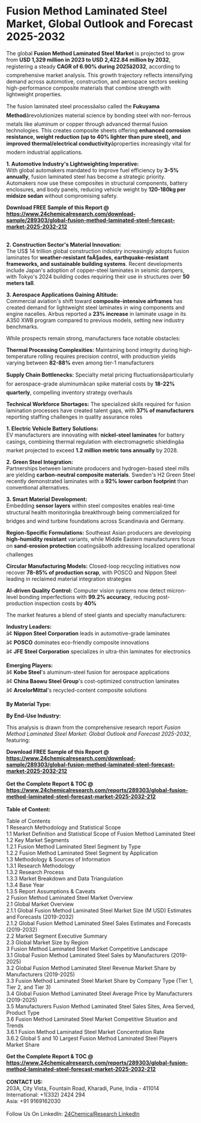 <h1>Fusion Method Laminated Steel Market, Global Outlook and Forecast 2025-2032</h1><p>The global <strong>Fusion Method Laminated Steel Market</strong> is projected to grow from <strong>USD 1,329 million in 2023 to USD 2,422.84 million by 2032</strong>, registering a steady <strong>CAGR of 6.90% during 2025â2032</strong>, according to comprehensive market analysis. This growth trajectory reflects intensifying demand across automotive, construction, and aerospace sectors seeking high-performance composite materials that combine strength with lightweight properties.</p><p>The fusion laminated steel processâalso called the <strong>Fukuyama Method</strong>ârevolutionizes material science by bonding steel with non-ferrous metals like aluminum or copper through advanced thermal fusion technologies. This creates composite sheets offering <strong>enhanced corrosion resistance, weight reduction (up to 40% lighter than pure steel), and improved thermal/electrical conductivity</strong>âproperties increasingly vital for modern industrial applications.</p><p><strong>1. Automotive Industry's Lightweighting Imperative:</strong><br>
With global automakers mandated to improve fuel efficiency by <strong>3-5% annually</strong>, fusion laminated steel has become a strategic priority. Automakers now use these composites in structural components, battery enclosures, and body panels, reducing vehicle weight by <strong>120-180kg per midsize sedan</strong> without compromising safety.</p><div><b>Download FREE Sample of this Report @ 
            <a href="https://www.24chemicalresearch.com/download-sample/289303/global-fusion-method-laminated-steel-forecast-market-2025-2032-212">
            https://www.24chemicalresearch.com/download-sample/289303/global-fusion-method-laminated-steel-forecast-market-2025-2032-212</a></b></div><br><p><strong>2. Construction Sector's Material Innovation:</strong><br>
The US$ 14 trillion global construction industry increasingly adopts fusion laminates for <strong>weather-resistant faÃ§ades, earthquake-resistant frameworks, and sustainable building systems</strong>. Recent developments include Japan's adoption of copper-steel laminates in seismic dampers, with Tokyo's 2024 building codes requiring their use in structures over <strong>50 meters tall</strong>.</p><p><strong>3. Aerospace Applications Gaining Altitude:</strong><br>
Commercial aviation's shift toward <strong>composite-intensive airframes</strong> has created demand for lightweight steel laminates in wing components and engine nacelles. Airbus reported a <strong>23% increase</strong> in laminate usage in its A350 XWB program compared to previous models, setting new industry benchmarks.</p><p>While prospects remain strong, manufacturers face notable obstacles:</p><p><strong>Thermal Processing Complexities:</strong> Maintaining bond integrity during high-temperature rolling requires precision control, with production yields varying between <strong>82-88%</strong> even among tier-1 manufacturers </p><p><strong>Supply Chain Bottlenecks:</strong> Specialty metal pricing fluctuationsâparticularly for aerospace-grade aluminumâcan spike material costs by <strong>18-22% quarterly</strong>, compelling inventory strategy overhauls</p><p><strong>Technical Workforce Shortages:</strong> The specialized skills required for fusion lamination processes have created talent gaps, with <strong>37% of manufacturers</strong> reporting staffing challenges in quality assurance roles</p><p><strong>1. Electric Vehicle Battery Solutions:</strong><br>
EV manufacturers are innovating with <strong>nickel-steel laminates</strong> for battery casings, combining thermal regulation with electromagnetic shieldingâa market projected to exceed <strong>1.2 million metric tons annually</strong> by 2028.</p><p><strong>2. Green Steel Integration:</strong><br>
Partnerships between laminate producers and hydrogen-based steel mills are yielding <strong>carbon-neutral composite materials</strong>. Sweden's H2 Green Steel recently demonstrated laminates with a <strong>92% lower carbon footprint</strong> than conventional alternatives.</p><p><strong>3. Smart Material Development:</strong><br>
Embedding <strong>sensor layers</strong> within steel composites enables real-time structural health monitoringâa breakthrough being commercialized for bridges and wind turbine foundations across Scandinavia and Germany.</p><p><strong>Region-Specific Formulations:</strong> Southeast Asian producers are developing <strong>high-humidity resistant</strong> variants, while Middle Eastern manufacturers focus on <strong>sand-erosion protection</strong> coatingsâboth addressing localized operational challenges</p><p><strong>Circular Manufacturing Models:</strong> Closed-loop recycling initiatives now recover <strong>78-85% of production scrap</strong>, with POSCO and Nippon Steel leading in reclaimed material integration strategies</p><p><strong>AI-driven Quality Control:</strong> Computer vision systems now detect micron-level bonding imperfections with <strong>99.2% accuracy</strong>, reducing post-production inspection costs by <strong>40%</strong></p><p>The market features a blend of steel giants and specialty manufacturers:</p><p><strong>Industry Leaders:</strong><br>
â¢ <strong>Nippon Steel Corporation</strong> leads in automotive-grade laminates<br>
â¢ <strong>POSCO</strong> dominates eco-friendly composite innovations<br>
â¢ <strong>JFE Steel Corporation</strong> specializes in ultra-thin laminates for electronics</p><p><strong>Emerging Players:</strong><br>
â¢ <strong>Kobe Steel</strong>'s aluminum-steel fusion for aerospace applications<br>
â¢ <strong>China Baowu Steel Group</strong>'s cost-optimized construction laminates<br>
â¢ <strong>ArcelorMittal</strong>'s recycled-content composite solutions</p><p><strong>By Material Type:</strong></p><p><strong>By End-Use Industry:</strong></p><p>This analysis is drawn from the comprehensive research report <em>Fusion Method Laminated Steel Market: Global Outlook and Forecast 2025-2032</em>, featuring:</p><div><b>Download FREE Sample of this Report @ 
            <a href="https://www.24chemicalresearch.com/download-sample/289303/global-fusion-method-laminated-steel-forecast-market-2025-2032-212">
            https://www.24chemicalresearch.com/download-sample/289303/global-fusion-method-laminated-steel-forecast-market-2025-2032-212</a></b></div><br><div><b>Get the Complete Report & TOC @ 
            <a href="https://www.24chemicalresearch.com/reports/289303/global-fusion-method-laminated-steel-forecast-market-2025-2032-212">
            https://www.24chemicalresearch.com/reports/289303/global-fusion-method-laminated-steel-forecast-market-2025-2032-212</a></b></div><br>
            <b>Table of Content:</b><p>Table of Contents<br />
1 Research Methodology and Statistical Scope<br />
1.1 Market Definition and Statistical Scope of Fusion Method Laminated Steel<br />
1.2 Key Market Segments<br />
1.2.1 Fusion Method Laminated Steel Segment by Type<br />
1.2.2 Fusion Method Laminated Steel Segment by Application<br />
1.3 Methodology & Sources of Information<br />
1.3.1 Research Methodology<br />
1.3.2 Research Process<br />
1.3.3 Market Breakdown and Data Triangulation<br />
1.3.4 Base Year<br />
1.3.5 Report Assumptions & Caveats<br />
2 Fusion Method Laminated Steel Market Overview<br />
2.1 Global Market Overview<br />
2.1.1 Global Fusion Method Laminated Steel Market Size (M USD) Estimates and Forecasts (2019-2032)<br />
2.1.2 Global Fusion Method Laminated Steel Sales Estimates and Forecasts (2019-2032)<br />
2.2 Market Segment Executive Summary<br />
2.3 Global Market Size by Region<br />
3 Fusion Method Laminated Steel Market Competitive Landscape<br />
3.1 Global Fusion Method Laminated Steel Sales by Manufacturers (2019-2025)<br />
3.2 Global Fusion Method Laminated Steel Revenue Market Share by Manufacturers (2019-2025)<br />
3.3 Fusion Method Laminated Steel Market Share by Company Type (Tier 1, Tier 2, and Tier 3)<br />
3.4 Global Fusion Method Laminated Steel Average Price by Manufacturers (2019-2025)<br />
3.5 Manufacturers Fusion Method Laminated Steel Sales Sites, Area Served, Product Type<br />
3.6 Fusion Method Laminated Steel Market Competitive Situation and Trends<br />
3.6.1 Fusion Method Laminated Steel Market Concentration Rate<br />
3.6.2 Global 5 and 10 Largest Fusion Method Laminated Steel Players Market Share </p><div><b>Get the Complete Report & TOC @ 
            <a href="https://www.24chemicalresearch.com/reports/289303/global-fusion-method-laminated-steel-forecast-market-2025-2032-212">
            https://www.24chemicalresearch.com/reports/289303/global-fusion-method-laminated-steel-forecast-market-2025-2032-212</a></b></div><br><b>CONTACT US:</b><br>
            203A, City Vista, Fountain Road, Kharadi, Pune, India - 411014<br>
            International: +1(332) 2424 294<br>
            Asia: +91 9169162030 <br><br>
            Follow Us On LinkedIn: <a href="https://www.linkedin.com/company/24chemicalresearch/">24ChemicalResearch LinkedIn</a>